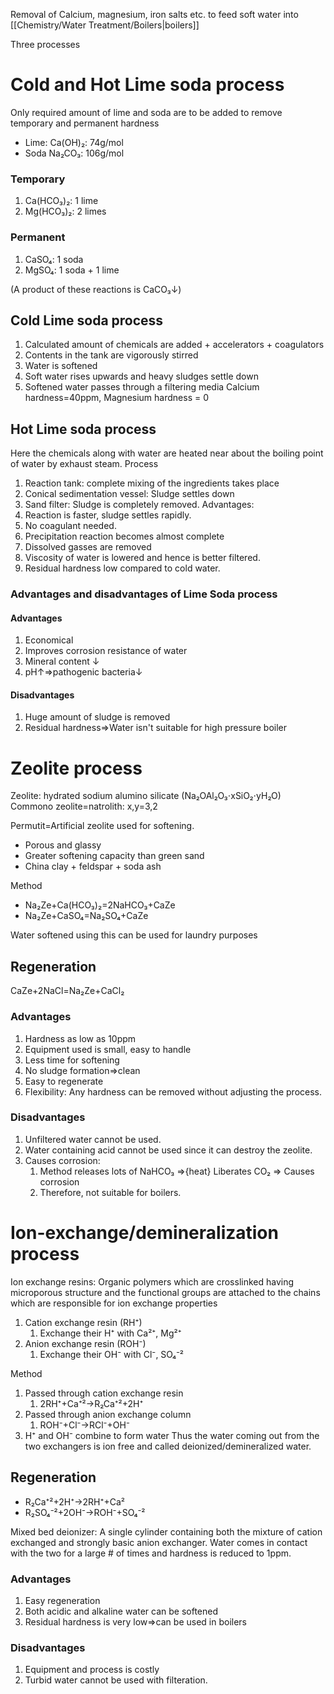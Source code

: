 Removal of Calcium, magnesium, iron salts etc. to feed soft water into [[Chemistry/Water Treatment/Boilers|boilers]]

Three processes
# Cold and Hot Lime soda process
Only required amount of lime and soda are to be added to remove temporary and permanent hardness
* Lime: Ca(OH)₂: 74g/mol
* Soda Na₂CO₃: 106g/mol

### Temporary
1. Ca(HCO₃)₂: 1 lime
2. Mg(HCO₃)₂: 2 limes

### Permanent
1. CaSO₄: 1 soda
2. MgSO₄: 1 soda + 1 lime

(A product of these reactions is CaCO₃↓)
## Cold Lime soda process
1. Calculated amount of chemicals are added + accelerators + coagulators
2. Contents in the tank are vigorously stirred
3. Water is softened
4. Soft water rises upwards and heavy sludges settle down
5. Softened water passes through a filtering media
Calcium hardness=40ppm, Magnesium hardness = 0

## Hot Lime soda process
Here the chemicals along with water are heated near about the boiling point of water by exhaust steam.
Process
1. Reaction tank: complete mixing of the ingredients takes place
2. Conical sedimentation vessel: Sludge settles down
3. Sand filter: Sludge is completely removed.
Advantages:
1. Reaction is faster, sludge settles rapidly.
2. No coagulant needed.
3. Precipitation reaction becomes almost complete
4. Dissolved gasses are removed
5. Viscosity of water is lowered and hence is better filtered.
6. Residual hardness low compared to cold water.
### Advantages and disadvantages of Lime Soda process

#### Advantages
1. Economical
2. Improves corrosion resistance of water
3. Mineral content ↓
4. pH↑⇒pathogenic bacteria↓

#### Disadvantages
1. Huge amount of sludge is removed
2. Residual hardness⇒Water isn't suitable for high pressure boiler

# Zeolite process
Zeolite: hydrated sodium alumino silicate (Na₂OAl₂O₃⋅xSiO₂⋅yH₂O)
Commono zeolite=natrolith: x,y=3,2

Permutit=Artificial zeolite used for softening.
* Porous and glassy
* Greater softening capacity than green sand
* China clay + feldspar + soda ash

Method
* Na₂Ze+Ca(HCO₃)₂=2NaHCO₃+CaZe
* Na₂Ze+CaSO₄=Na₂SO₄+CaZe

Water softened using this can be used for laundry purposes

## Regeneration
CaZe+2NaCl=Na₂Ze+CaCl₂

### Advantages
1. Hardness as low as 10ppm
2. Equipment used is small, easy to handle
3. Less time for softening
4. No sludge formation⇒clean
5. Easy to regenerate
6. Flexibility: Any hardness can be removed without adjusting the process.
### Disadvantages
1. Unfiltered water cannot be used.
2. Water containing acid cannot be used since it can destroy the zeolite.
3. Causes corrosion:
	1. Method releases lots of NaHCO₃ ⇒{heat} Liberates CO₂ ⇒ Causes corrosion
	2. Therefore, not suitable for boilers.

# Ion-exchange/demineralization process

Ion exchange resins: Organic polymers which are crosslinked having microporous structure and the functional groups are attached to the chains which are responsible for ion exchange properties
1. Cation exchange resin (RH⁺)
	1. Exchange their H⁺ with Ca²⁺, Mg²⁺
2. Anion exchange resin (ROH⁻)
	1. Exchange their OH⁻ with Cl⁻, SO₄⁻²

Method
1. Passed through cation exchange resin
	1. 2RH⁺+Ca⁺²→R₂Ca⁺²+2H⁺
2. Passed through anion exchange column
	1. ROH⁻+Cl⁻→RCl⁻+OH⁻
2. H⁺ and OH⁻ combine to form water
Thus the water coming out from the two exchangers is ion free and called deionized/demineralized water.

## Regeneration
* R₂Ca⁺²+2H⁺→2RH⁺+Ca²
* R₂SO₄⁻²+2OH⁻→ROH⁻+SO₄⁻²

Mixed bed deionizer: A single cylinder containing both the mixture of cation exchanged and strongly basic anion exchanger. Water comes in contact with the two for a large # of times and hardness is reduced to 1ppm.

### Advantages
1. Easy regeneration
2. Both acidic and alkaline water can be softened
3. Residual hardness is very low⇒can be used in boilers

### Disadvantages
1. Equipment and process is costly
2. Turbid water cannot be used with filteration.